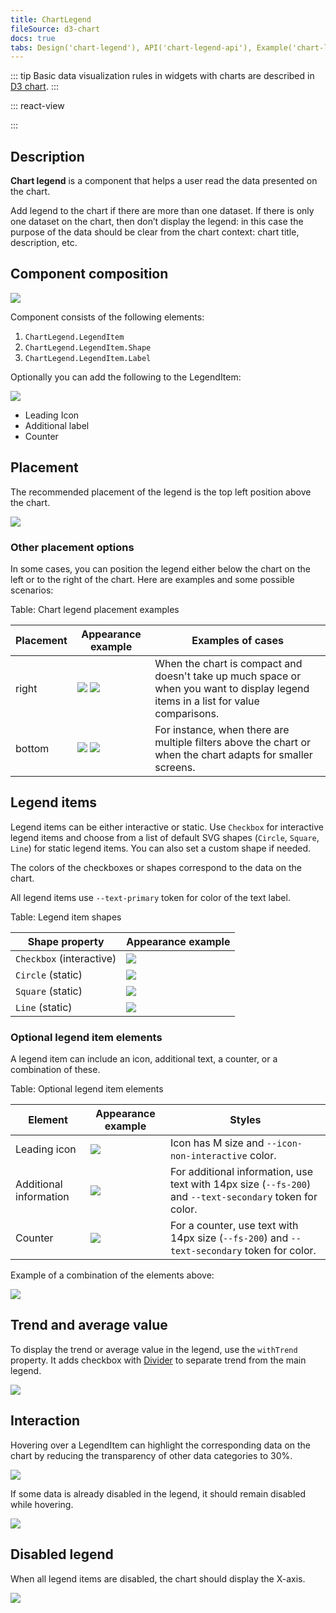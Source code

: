 ```yaml
---
title: ChartLegend
fileSource: d3-chart
docs: true
tabs: Design('chart-legend'), API('chart-legend-api'), Example('chart-legend-code'), Changelog('d3-chart-changelog')
---
```


::: tip
Basic data visualization rules in widgets with charts are described in [D3 chart](/data-display/d3-chart/d3-chart).
:::

::: react-view

<script lang="tsx">
import React from 'react';
import PlaygroundGeneration from '@components/PlaygroundGeneration';
import { ChartLegend as ChartL, LegendItem, LegendFlexProps } from '@semcore/d3-chart';
import DesktopIcon from '@semcore/ui/icon/Desktop/m';
import { Intergalactic } from '@semcore/core';
import { IconProps } from '@semcore/icon';

const Preview = (preview) => {
    const { select, radio, text, bool } = preview('ChartLegend');

    const direction = radio({
        key: 'direction',
        defaultValue: 'row',
        label: 'Direction',
        options: ['row', 'column'],
    });
    
    const size = radio({
        key: 'size',
        defaultValue: 'm',
        label: 'Size',
        options: ['m', 'l'],
    });
    
    const shape = select({
        key: 'shape',
        defaultValue: 'Checkbox',
        label: 'Shape',
        options: ['Checkbox', 'Line', 'Circle', 'Square'],
    });
    
    const withIcon = bool({
        key: 'withIcon',
        defaultValue: false,
        label: 'With icon',
    });
    
    const additionLabel = text({
        key: 'additionLabel',
        defaultValue: '',
        label: 'Addition Label',
    });
    
    const count = text({
        key: 'count',
        defaultValue: '',
        label: 'Count',
    });
    
    const withTrend = bool({
        key: 'withTrend',
        defaultValue: false,
        label: 'With trend',
    });
    
    return (
        <ChartLegend
            withTrend={withTrend || undefined}
            direction={direction}
            shape={shape}
            size={size}
            additionLabel={additionLabel}
            count={count}
            withIcon={withIcon}
        />
    );
};

const data = [...Array(5).keys()].map((d, i) => ({
    x: i,
    Line1: Math.random() * 10,
    Line2: Math.random() * 10,
    Line3: Math.random() * 10,
    Line4: Math.random() * 10,
    Line5: Math.random() * 10,
}));

type ChartLProps = Omit<LegendFlexProps, 'items'> & {
    additionLabel?: string;
    count?: number;
    withIcon?: boolean;
};

const ChartLegend = (props: ChartLProps) => {
    const { withTrend, direction, shape, size, additionLabel, count, withIcon } = props;
    
    const [lines, setLines] = React.useState<LegendItem[]>(
        Object.keys(data[0])
            .filter((name) => name !== 'x')
            .map((item, index) => {
                return {
                    id: item,
                    label: item,
                    checked: true,
                    color: `chart-palette-order-${index + 1}`,
                };
            }),
    );
    
    React.useEffect(() => {
        setLines(() => {
            const newLines = lines.map((item) => {
                if (additionLabel && count) {
                    item.additionalInfo = {
                        label: additionLabel,
                        count: count,
                    };
                } else if (additionLabel && !count) {
                    item.additionalInfo = {
                        label: additionLabel,
                    };
                } else if (!additionLabel && count) {
                    item.additionalInfo = {
                        count: count,
                    };
                } else {
                    item.additionalInfo = undefined;
                }
    
                if (withIcon) {
                  item.icon = (<DesktopIcon />) as unknown as Intergalactic.Component<'svg', IconProps>;
                } else {
                  item.icon = undefined;
                }
        
                return item;
            });
    
            return newLines;
        });
    }, [additionLabel, count, withIcon]);
    
    const onChangeDisplayLine = (key: string, isDisplay: boolean) => {
        setLines((prevDisplayedLines) => {
            return prevDisplayedLines.map((item) => {
                if (item.id === key) {
                    item.checked = isDisplay;
                }
            
                return item;
            });
        });
    };
    
    const [trendIsVisible, setTrendIsVisible] = React.useState(false);
    
    return (
        <div>
            <ChartL
                withTrend={withTrend}
                trendLabel={withTrend ? 'Trend' : undefined}
                direction={direction}
                shape={shape}
                items={lines}
                onChangeVisibleItem={onChangeDisplayLine}
                size={size}
                trendIsVisible={trendIsVisible}
                onTrendIsVisibleChange={setTrendIsVisible}
            />
        </div>
    );
};

const App = PlaygroundGeneration(Preview);

</script>

:::

## Description

**Chart legend** is a component that helps a user read the data presented on the chart.

Add legend to the chart if there are more than one dataset. If there is only one dataset on the chart, then don’t display the legend: in this case the purpose of the data should be clear from the chart context: chart title, description, etc.

## Component composition

![](static/legend-composition.png)

Component consists of the following elements:

1. `ChartLegend.LegendItem`
2. `ChartLegend.LegendItem.Shape`
3. `ChartLegend.LegendItem.Label`

Optionally you can add the following to the LegendItem:

![](static/legend-optional-elements.png)

- Leading Icon
- Additional label
- Counter

## Placement

The recommended placement of the legend is the top left position above the chart.

![](static/checkbox.png)

### Other placement options

In some cases, you can position the legend either below the chart on the left or to the right of the chart. Here are examples and some possible scenarios:

Table: Chart legend placement examples

| Placement | Appearance example  | Examples of cases |
| --------- | ------------------- | ----------------- |
| right     | ![](static/legend-right.png) ![](static/legend-right2.png) | When the chart is compact and doesn't take up much space or when you want to display legend items in a list for value comparisons. |
| bottom    | ![](static/legend-bottom.png) ![](static/legend-bottom2.png) | For instance, when there are multiple filters above the chart or when the chart adapts for smaller screens. |

## Legend items

Legend items can be either interactive or static. Use `Checkbox` for interactive legend items and choose from a list of default SVG shapes (`Circle`, `Square`, `Line`) for static legend items. You can also set a custom shape if needed.

The colors of the checkboxes or shapes correspond to the data on the chart.

All legend items use `--text-primary` token for color of the text label.

Table: Legend item shapes

| Shape property           | Appearance example                   |
| ------------------------ | ------------------------------------ |
| `Checkbox` (interactive) | ![](static/checkbox.png)             |
| `Circle` (static)        | ![](static/static-legend-circle.png) |
| `Square` (static)        | ![](static/static-legend-square.png) |
| `Line` (static)          | ![](static/static-legend-line.png)   |

### Optional legend item elements

A legend item can include an icon, additional text, a counter, or a combination of these.

Table: Optional legend item elements

| Element       | Appearance example    | Styles   |
| ------------- | --------------------- | -------- |
| Leading icon  | ![](static/items-icon.png)      | Icon has M size and `--icon-non-interactive` color.   |
| Additional information | ![](static/items-info.png) | For additional information, use text with 14px size (`--fs-200`) and `--text-secondary` token for color. |
| Counter      | ![](static/items-counter.png)   | For a counter, use text with 14px size (`--fs-200`) and `--text-secondary` token for color.  |

Example of a combination of the elements above:

![](static/items-combination.png)

## Trend and average value

To display the trend or average value in the legend, use the `withTrend` property. It adds checkbox with [Divider](/components/divider/divider) to separate trend from the main legend.

![](static/legend-trend.png)

## Interaction

Hovering over a LegendItem can highlight the corresponding data on the chart by reducing the transparency of other data categories to 30%.

![](static/legend-hover.png)

If some data is already disabled in the legend, it should remain disabled while hovering.

![](static/legend-hover2.png)

## Disabled legend

When all legend items are disabled, the chart should display the X-axis.

![](static/legend-turn-off.png)

